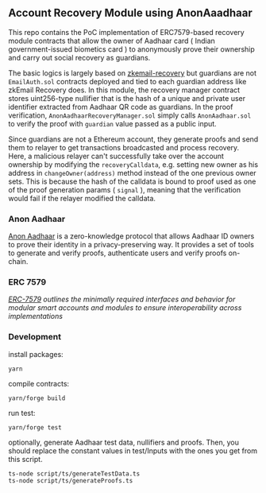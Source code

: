 ## Account Recovery Module using AnonAaadhaar

This repo contains the PoC implementation of ERC7579-based recovery module contracts that allow the owner of Aadhaar card ( Indian government-issued biometics card ) to anonymously prove their ownership and carry out social recovery as guardians.

The basic logics is largely based on [zkemail-recovery](https://github.com/zkemail/email-recovery) but guardians are not `EmailAuth.sol` contracts deployed and tied to each guardian address like zkEmail Recovery does. In this module, the recovery manager contract stores uint256-type nullifier that is the hash of a unique and private user identifier extracted from Aadhaar QR code as guardians. In the proof verification, `AnonAadhaarRecoveryManager.sol` simply calls `AnonAadhaar.sol` to verify the proof with `guardian` value passed as a public input.

Since guardians are not a Ethereum account, they generate proofs and send them to relayer to get transactions broadcasted and process recovery. Here, a malicious relayer can't successfully take over the account ownership by modifying the `recoveryCalldata`, e.g. setting new owner as his address in `changeOwner(address)` method instead of the one previous owner sets. This is because the hash of the calldata is bound to proof used as one of the proof generation params ( `signal` ), meaning that the verification would fail if the relayer modified the calldata.

### Anon Aadhaar

[Anon Aadhaar](https://github.com/anon-aadhaar/anon-aadhaar) is a zero-knowledge protocol that allows Aadhaar ID owners to prove their identity in a privacy-preserving way. It provides a set of tools to generate and verify proofs, authenticate users and verify proofs on-chain.

### ERC 7579

_[ERC-7579](https://erc7579.com/) outlines the minimally required interfaces and behavior for modular smart accounts and modules to ensure interoperability across implementations_

### Development

install packages:

```shell
yarn
```

compile contracts:

```shell
yarn/forge build
```

run test:

```shell
yarn/forge test
```

optionally, generate Aadhaar test data, nullifiers and proofs.
Then, you should replace the constant values in test/Inputs with the ones you get from this script.

```
ts-node script/ts/generateTestData.ts
ts-node script/ts/generateProofs.ts
```
